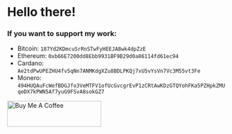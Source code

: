 # Hello there!

### If you want to support my work:

- Bitcoin: `187Yd2KDmcuSrRnSTwFyHEEJA8wk4dpZzE`
- Ethereum: `0xb66E7200dd8Ebb9931BF9B29d0a86114fd61ec94`
- Cardano: `Ae2tdPwUPEZHU4fv5qNn7ANMKdgXZu8BDLPKQj7xU5vYsVn7Vc3M55vt3Fe`
- Monero: `494HUQAuFcWefBDGJfo3VeMTFV1ofUcGvcgrEvP1zCRtAwKDzGTQYohFKa5PZHpkZMUqeDX7kPWN5Af7yuG9FSvA8sokGZ7`

<a href="https://www.buymeacoffee.com/radium" target="_blank"><img src="https://cdn.buymeacoffee.com/buttons/v2/default-violet.png" alt="Buy Me A Coffee" width="217px" height="60px"></a>
